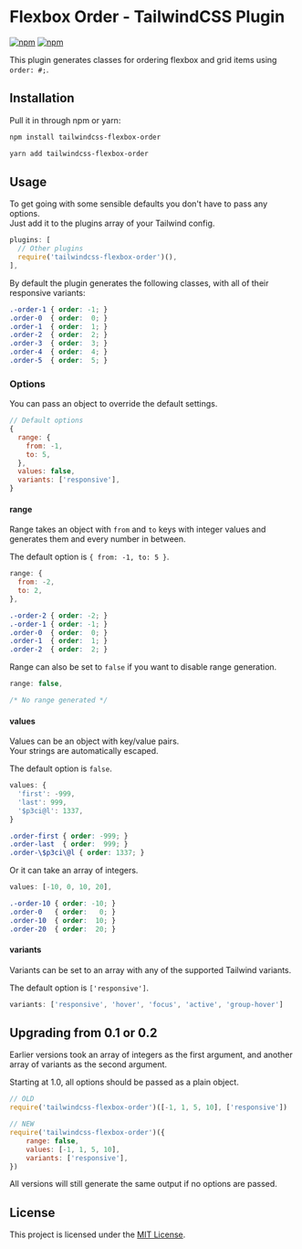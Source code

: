 # Flexbox Order - TailwindCSS Plugin

[![npm](https://img.shields.io/npm/v/tailwindcss-flexbox-order.svg?style=flat-square)](https://www.npmjs.com/package/tailwindcss-flexbox-order)
[![npm](https://img.shields.io/npm/dt/tailwindcss-flexbox-order.svg?style=flat-square)](https://www.npmjs.com/package/tailwindcss-flexbox-order)

This plugin generates classes for ordering flexbox and grid items using `order: #;`.

## Installation

Pull it in through npm or yarn:

```bash
npm install tailwindcss-flexbox-order
```

```bash
yarn add tailwindcss-flexbox-order
```

## Usage

To get going with some sensible defaults you don't have to pass any options.\
Just add it to the plugins array of your Tailwind config.

```js
plugins: [
  // Other plugins
  require('tailwindcss-flexbox-order')(),
],
```

By default the plugin generates the following classes, with all of their responsive variants:

```css
.-order-1 { order: -1; }
.order-0  { order:  0; }
.order-1  { order:  1; }
.order-2  { order:  2; }
.order-3  { order:  3; }
.order-4  { order:  4; }
.order-5  { order:  5; }
```

### Options

You can pass an object to override the default settings.

```js
// Default options
{
  range: {
    from: -1,
    to: 5,
  },
  values: false,
  variants: ['responsive'],
}
```

#### range

Range takes an object with `from` and `to` keys with integer values and generates them and every number in between.

The default option is `{ from: -1, to: 5 }`.

```js
range: {
  from: -2,
  to: 2,
},
```

```css
.-order-2 { order: -2; }
.-order-1 { order: -1; }
.order-0  { order:  0; }
.order-1  { order:  1; }
.order-2  { order:  2; }
```

Range can also be set to `false` if you want to disable range generation.

```js
range: false,
```

```css
/* No range generated */
```

#### values

Values can be an object with key/value pairs.\
Your strings are automatically escaped.

The default option is `false`.

```js
values: {
  'first': -999,
  'last': 999,
  '$p3ci@l': 1337,
}
```

```css
.order-first { order: -999; }
.order-last  { order:  999; }
.order-\$p3ci\@l { order: 1337; }
```

Or it can take an array of integers.

```js
values: [-10, 0, 10, 20],
```

```css
.-order-10 { order: -10; }
.order-0   { order:   0; }
.order-10  { order:  10; }
.order-20  { order:  20; }
```

#### variants

Variants can be set to an array with any of the supported Tailwind variants.

The default option is `['responsive']`.

```js
variants: ['responsive', 'hover', 'focus', 'active', 'group-hover']
```

## Upgrading from 0.1 or 0.2

Earlier versions took an array of integers as the first argument, and another array of variants as the second argument.

Starting at 1.0, all options should be passed as a plain object.

```js
// OLD
require('tailwindcss-flexbox-order')([-1, 1, 5, 10], ['responsive'])

// NEW
require('tailwindcss-flexbox-order')({
    range: false,
    values: [-1, 1, 5, 10],
    variants: ['responsive'],
})
```

All versions will still generate the same output if no options are passed.

## License

This project is licensed under the [MIT License](https://opensource.org/licenses/MIT).
